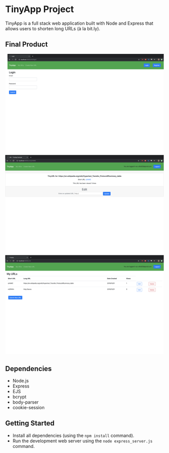 # TinyApp Project

TinyApp is a full stack web application built with Node and Express that allows users to shorten long URLs (à la bit.ly).

## Final Product

!["Login Page"](https://github.com/eliks93/tinyapp/blob/master/docs/Login-Page.png?raw=true)
!["Showing freshly created URL page"](https://github.com/eliks93/tinyapp/blob/master/docs/New-URL-Page.png?raw=true)
!["URLs Page"](https://github.com/eliks93/tinyapp/blob/master/docs/URLS-Page.png?raw=true)

## Dependencies

- Node.js
- Express
- EJS
- bcrypt
- body-parser
- cookie-session

## Getting Started

- Install all dependencies (using the `npm install` command).
- Run the development web server using the `node express_server.js` command.